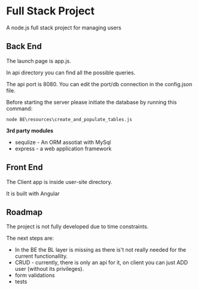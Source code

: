 # Full Stack Project
A node.js full stack project for managing users

## Back End
The launch page is app.js.

In api directory you can find all the possible queries.

The api port is 8080.
You can edit the port/db connection in the config.json file.

Before starting the server please initiate the database by running this command:

```
node BE\resources\create_and_populate_tables.js
```
**3rd party modules**
- sequlize - An ORM assotiat with MySql
- express - a web application framework

## Front End

The Client app is inside user-site directory.

It is built with Angular


## Roadmap
The project is not fully developed due to time constraints.

The next steps are: 

- In the BE the BL layer is missing as there is't not really needed for the current functionallity.
- CRUD - currently, there is only an api for it, on client you can just ADD user (without its privileges).
- form validations
- tests

